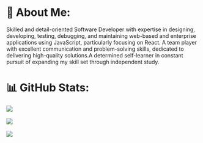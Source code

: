 # 💫 About Me:
Skilled and detail-oriented Software Developer with expertise in designing, developing, testing, debugging, and maintaining web-based and enterprise applications using JavaScript, particularly focusing on React. A team player with excellent communication and problem-solving skills, dedicated to delivering high-quality solutions.A determined self-learner in constant pursuit of expanding my skill set through independent study.

# 📊 GitHub Stats:
![](https://github-readme-stats.vercel.app/api?username=ParvinMusayev&theme=radical&hide_border=false&include_all_commits=false&count_private=true)<br/>
<br/>
![](https://github-readme-streak-stats.herokuapp.com/?user=ParvinMusayev&theme=radical&hide_border=false)<br/>
<br/>
![](https://github-readme-stats.vercel.app/api/top-langs/?username=ParvinMusayev&theme=radical&hide_border=false&include_all_commits=false&count_private=true&layout=compact)

<!-- Proudly created with GPRM ( https://gprm.itsvg.in ) -->

